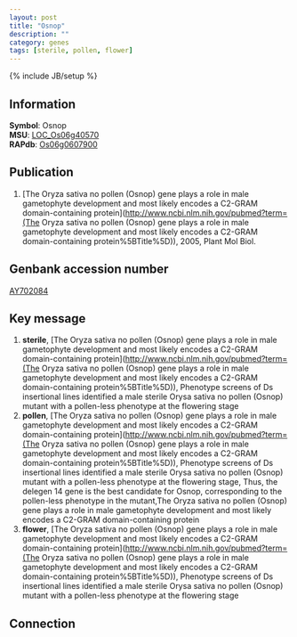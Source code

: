 ```yaml
---
layout: post
title: "Osnop"
description: ""
category: genes
tags: [sterile, pollen, flower]
---
```

{% include JB/setup %}

## Information
__Symbol__: Osnop  
__MSU__: [LOC_Os06g40570](http://rice.plantbiology.msu.edu/cgi-bin/ORF_infopage.cgi?orf=LOC_Os06g40570)  
__RAPdb__: [Os06g0607900](http://rapdb.dna.affrc.go.jp/viewer/gbrowse_details/irgsp1?name=Os06g0607900)  

## Publication
1. [The Oryza sativa no pollen (Osnop) gene plays a role in male gametophyte development and most likely encodes a C2-GRAM domain-containing protein](http://www.ncbi.nlm.nih.gov/pubmed?term=(The Oryza sativa no pollen (Osnop) gene plays a role in male gametophyte development and most likely encodes a C2-GRAM domain-containing protein%5BTitle%5D)), 2005, Plant Mol Biol.

## Genbank accession number
[AY702084](http://www.ncbi.nlm.nih.gov/nuccore/AY702084)

## Key message
1. __sterile__, [The Oryza sativa no pollen (Osnop) gene plays a role in male gametophyte development and most likely encodes a C2-GRAM domain-containing protein](http://www.ncbi.nlm.nih.gov/pubmed?term=(The Oryza sativa no pollen (Osnop) gene plays a role in male gametophyte development and most likely encodes a C2-GRAM domain-containing protein%5BTitle%5D)), Phenotype screens of Ds insertional lines identified a male sterile Orysa sativa no pollen (Osnop) mutant with a pollen-less phenotype at the flowering stage
2. __pollen__, [The Oryza sativa no pollen (Osnop) gene plays a role in male gametophyte development and most likely encodes a C2-GRAM domain-containing protein](http://www.ncbi.nlm.nih.gov/pubmed?term=(The Oryza sativa no pollen (Osnop) gene plays a role in male gametophyte development and most likely encodes a C2-GRAM domain-containing protein%5BTitle%5D)), Phenotype screens of Ds insertional lines identified a male sterile Orysa sativa no pollen (Osnop) mutant with a pollen-less phenotype at the flowering stage, Thus, the delegen 14 gene is the best candidate for Osnop, corresponding to the pollen-less phenotype in the mutant,The Oryza sativa no pollen (Osnop) gene plays a role in male gametophyte development and most likely encodes a C2-GRAM domain-containing protein
3. __flower__, [The Oryza sativa no pollen (Osnop) gene plays a role in male gametophyte development and most likely encodes a C2-GRAM domain-containing protein](http://www.ncbi.nlm.nih.gov/pubmed?term=(The Oryza sativa no pollen (Osnop) gene plays a role in male gametophyte development and most likely encodes a C2-GRAM domain-containing protein%5BTitle%5D)), Phenotype screens of Ds insertional lines identified a male sterile Orysa sativa no pollen (Osnop) mutant with a pollen-less phenotype at the flowering stage

## Connection


